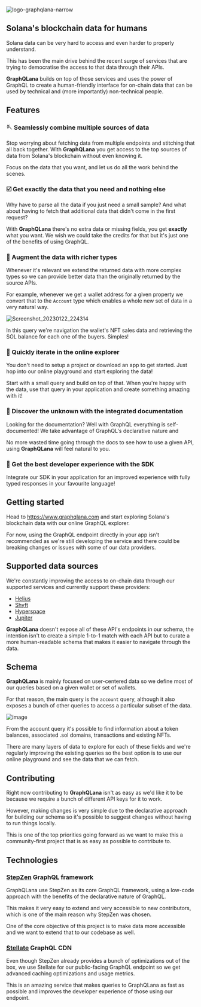 <br/>

![logo-graphqlana-narrow](https://user-images.githubusercontent.com/38172/213896525-2e0ebc4c-5e19-48a8-800d-03340eea8f34.png)

## Solana's blockchain data for humans

Solana data can be very hard to access and even harder to properly understand.

This has been the main drive behind the recent surge of services that are trying to democratise the access to that data through their APIs.

**GraphQLana** builds on top of those services and uses the power of GraphQL to create a human-friendly interface for on-chain data that can be used by technical and (more importantly) non-technical people.

## Features

### 🪡 Seamlessly combine multiple sources of data

Stop worrying about fetching data from multiple endpoints and stitching that all back together. With **GraphQLana** you get access to the top sources of data from Solana's blockchain without even knowing it.

Focus on the data that you want, and let us do all the work behind the scenes.

### ☑️ Get exactly the data that you need and nothing else

Why have to parse all the data if you just need a small sample? And what about having to fetch that additional data that didn't come in the first request?

With **GraphQLana** there's no extra data or missing fields, you get **exactly** what you want. We wish we could take the credits for that but it's just one of the benefits of using GraphQL.

### 🔎 Augment the data with richer types

Whenever it's relevant we extend the returned data with more complex types so we can provide better data than the originally returned by the source APIs.

For example, whenever we get a wallet address for a given property we convert that to the `Account` type which enables a whole new set of data in a very natural way.

![Screenshot_20230122_224314](https://user-images.githubusercontent.com/38172/213950243-715cb8a9-5ba0-4a8f-ba6e-caad8b487e12.png)

In this query we're navigation the wallet's NFT sales data and retrieving the SOL balance for each one of the buyers. Simples!

### 🧪 Quickly iterate in the online explorer

You don't need to setup a project or download an app to get started. Just hop into our online playground and start exploring the data!

Start with a small query and build on top of that. When you're happy with the data, use that query in your application and create something amazing with it!

### 🧭 Discover the unknown with the integrated documentation

Looking for the documentation? Well with GraphQL everything is self-documented! We take advantage of GraphQL's declarative nature and

No more wasted time going through the docs to see how to use a given API, using **GraphQLana** will feel natural to you.

### 🔌 Get the best developer experience with the SDK

Integrate our SDK in your application for an improved experience with fully typed responses in your favourite language!

## Getting started

Head to https://www.graphqlana.com and start exploring Solana's blockchain data with our online GraphQL explorer.

For now, using the GraphQL endpoint directly in your app isn't recommended as we're still developing the service and there could be breaking changes or issues with some of our data providers.

## Supported data sources

We're constantly improving the access to on-chain data through our supported services and currently support these providers:

-   [Helius](https://helius.xyz/)
-   [Shyft](https://shyft.to/)
-   [Hyperspace](https://hyperspace.xyz/)
-   [Jupiter](https://jup.ag/)

**GraphQLana** doesn't expose all of these API's endpoints in our schema, the intention isn't to create a simple 1-to-1 match with each API but to curate a more human-readable schema that makes it easier to navigate through the data.

## Schema

**GraphQLana** is mainly focused on user-centered data so we define most of our queries based on a given wallet or set of wallets.

For that reason, the main query is the `account` query, although it also exposes a bunch of other queries to access a particular subset of the data.

![image](https://user-images.githubusercontent.com/38172/213898815-6ab35cf0-e65e-4733-a129-1cb5664f6d4f.png)

From the account query it's possible to find information about a token balances, associated .sol domains, transactions and existing NFTs.

There are many layers of data to explore for each of these fields and we're regularly improving the existing queries so the best option is to use our online playground and see the data that we can fetch.

## Contributing

Right now contributing to **GraphQLana** isn't as easy as we'd like it to be because we require a bunch of different API keys for it to work.

However, making changes is very simple due to the declarative approach for building our schema so it's possible to suggest changes without having to run things locally.

This is one of the top priorities going forward as we want to make this a community-first project that is as easy as possible to contribute to.

## Technologies

### [StepZen](https://stepzen.com/) GraphQL framework

GraphQLana use StepZen as its core GraphQL framework, using a low-code approach with the benefits of the declarative nature of GraphQL.

This makes it very easy to extend and very accessible to new contributors, which is one of the main reason why StepZen was chosen.

One of the core objective of this project is to make data more accessible and we want to extend that to our codebase as well.

### [Stellate](https://stellate.co/) GraphQL CDN

Even though StepZen already provides a bunch of optimizations out of the box, we use Stellate for our public-facing GraphQL endpoint so we get advanced caching optimizations and usage metrics.

This is an amazing service that makes queries to GraphQLana as fast as possible and improves the developer experience of those using our endpoint.
